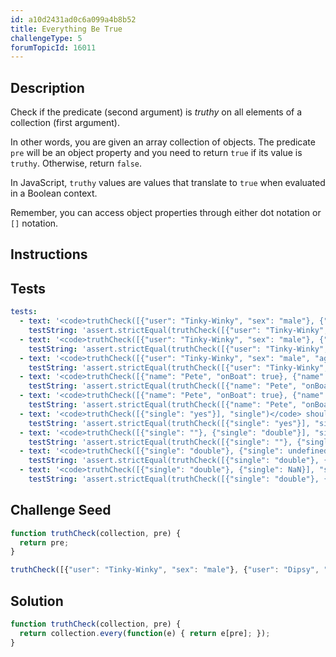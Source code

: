 ```yaml
---
id: a10d2431ad0c6a099a4b8b52
title: Everything Be True
challengeType: 5
forumTopicId: 16011
---
```


## Description

<section id='description'>

Check if the predicate (second argument) is <dfn>truthy</dfn> on all elements of a collection (first argument).

In other words, you are given an array collection of objects. The predicate `pre` will be an object property and you need to return `true` if its value is `truthy`. Otherwise, return `false`.

In JavaScript, `truthy` values are values that translate to `true` when evaluated in a Boolean context.

Remember, you can access object properties through either dot notation or `[]` notation.

</section>

## Instructions

<section id='instructions'>

</section>

## Tests

<section id='tests'>

```yml
tests:
  - text: '<code>truthCheck([{"user": "Tinky-Winky", "sex": "male"}, {"user": "Dipsy", "sex": "male"}, {"user": "Laa-Laa", "sex": "female"}, {"user": "Po", "sex": "female"}], "sex")</code> should return true.'
    testString: 'assert.strictEqual(truthCheck([{"user": "Tinky-Winky", "sex": "male"}, {"user": "Dipsy", "sex": "male"}, {"user": "Laa-Laa", "sex": "female"}, {"user": "Po", "sex": "female"}], "sex"), true);'
  - text: '<code>truthCheck([{"user": "Tinky-Winky", "sex": "male"}, {"user": "Dipsy"}, {"user": "Laa-Laa", "sex": "female"}, {"user": "Po", "sex": "female"}], "sex")</code> should return false.'
    testString: 'assert.strictEqual(truthCheck([{"user": "Tinky-Winky", "sex": "male"}, {"user": "Dipsy"}, {"user": "Laa-Laa", "sex": "female"}, {"user": "Po", "sex": "female"}], "sex"), false);'
  - text: '<code>truthCheck([{"user": "Tinky-Winky", "sex": "male", "age": 0}, {"user": "Dipsy", "sex": "male", "age": 3}, {"user": "Laa-Laa", "sex": "female", "age": 5}, {"user": "Po", "sex": "female", "age": 4}], "age")</code> should return false.'
    testString: 'assert.strictEqual(truthCheck([{"user": "Tinky-Winky", "sex": "male", "age": 2}, {"user": "Dipsy", "sex": "male", "age": 0}, {"user": "Laa-Laa", "sex": "female", "age": 5}, {"user": "Po", "sex": "female", "age": 4}], "age"), false);'
  - text: '<code>truthCheck([{"name": "Pete", "onBoat": true}, {"name": "Repeat", "onBoat": true}, {"name": "FastForward", "onBoat": null}], "onBoat")</code> should return false'
    testString: 'assert.strictEqual(truthCheck([{"name": "Pete", "onBoat": true}, {"name": "Repeat", "onBoat": true}, {"name": "FastForward", "onBoat": null}], "onBoat"), false);'
  - text: '<code>truthCheck([{"name": "Pete", "onBoat": true}, {"name": "Repeat", "onBoat": true, "alias": "Repete"}, {"name": "FastForward", "onBoat": true}], "onBoat")</code> should return true'
    testString: 'assert.strictEqual(truthCheck([{"name": "Pete", "onBoat": true}, {"name": "Repeat", "onBoat": true, "alias": "Repete"}, {"name": "FastForward", "onBoat": true}], "onBoat"), true);'
  - text: '<code>truthCheck([{"single": "yes"}], "single")</code> should return true'
    testString: 'assert.strictEqual(truthCheck([{"single": "yes"}], "single"), true);'
  - text: '<code>truthCheck([{"single": ""}, {"single": "double"}], "single")</code> should return false'
    testString: 'assert.strictEqual(truthCheck([{"single": ""}, {"single": "double"}], "single"), false);'
  - text: '<code>truthCheck([{"single": "double"}, {"single": undefined}], "single")</code> should return false'
    testString: 'assert.strictEqual(truthCheck([{"single": "double"}, {"single": undefined}], "single"), false);'
  - text: '<code>truthCheck([{"single": "double"}, {"single": NaN}], "single")</code> should return false'
    testString: 'assert.strictEqual(truthCheck([{"single": "double"}, {"single": NaN}], "single"), false);'

```

</section>

## Challenge Seed

<section id='challengeSeed'>

<div id='js-seed'>

```js
function truthCheck(collection, pre) {
  return pre;
}

truthCheck([{"user": "Tinky-Winky", "sex": "male"}, {"user": "Dipsy", "sex": "male"}, {"user": "Laa-Laa", "sex": "female"}, {"user": "Po", "sex": "female"}], "sex");
```

</div>

</section>

## Solution

<section id='solution'>

```js
function truthCheck(collection, pre) {
  return collection.every(function(e) { return e[pre]; });
}
```

</section>

